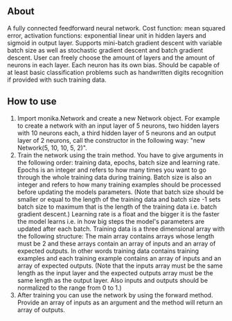 ## About
A fully connected feedforward neural network. Cost function: mean squared error, activation functions: exponential linear unit in hidden layers and sigmoid in output layer. Supports mini-batch gradient descent with variable batch size as well as stochastic gradient descent and batch gradient descent. User can freely choose the amount of layers and the amount of neurons in each layer. Each neuron has its own bias.
Should be capable of at least basic classification problems such as handwritten digits recognition if provided with such training data.
## How to use
1. Import monika.Network and create a new Network object. For example to create a network with an input layer of 5 neurons, two hidden layers with 10 neurons each, a third hidden layer of 5 neurons and an output layer of 2 neurons, call the constructor in the following way: "new Network(5, 10, 10, 5, 2)".
2. Train the network using the train method. You have to give arguments in the following order: training data, epochs, batch size and learning rate. Epochs is an integer and refers to how many times you want to go through the whole training data during training. Batch size is also an integer and refers to how many training examples should be processed before updating the models parameters. (Note that batch size should be smaller or equal to the length of the training data and batch size -1 sets batch size to maximum that is the length of the training data i.e. batch gradient descent.) Learning rate is a float and the bigger it is the faster the model learns i.e. in how big steps the model's parameters are updated after each batch. Training data is a three dimensional array with the following structure: The main array contains arrays whose length must be 2 and these arrays contain an array of inputs and an array of expected outputs. In other words training data contains training examples and each training example contains an array of inputs and an array of expected outputs. (Note that the inputs array must be the same length as the input layer and the expected outputs array must be the same length as the output layer. Also inputs and outputs should be normalized to the range from 0 to 1.)
3. After training you can use the network by using the forward method. Provide an array of inputs as an argument and the method will return an array of outputs.

